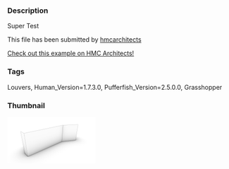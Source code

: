 ### Description 
Super Test

This file has been submitted by [hmcarchitects](https://github.com/hmcarchitects)

[Check out this example on HMC Architects!](http://hmcarchitects.github.io/hydra/viewer?owner=hmcarchitects&fork=hmcarchitects&id=Test_x2)
### Tags 
Louvers, Human_Version=1.7.3.0, Pufferfish_Version=2.5.0.0, Grasshopper
### Thumbnail 
![Screenshot](https://raw.githubusercontent.com/hmcarchitects/hmcarchitects.github.io/master/Test_x2/thumbnail.png)

